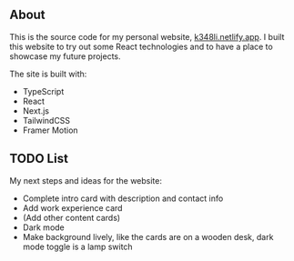 ## About

This is the source code for my personal website, [k348li.netlify.app](https://k348li.netlify.app/). I built this website to try out some React technologies and to have a place to showcase my future projects.

The site is built with:
- TypeScript
- React
- Next.js
- TailwindCSS
- Framer Motion


## TODO List

My next steps and ideas for the website:
- Complete intro card with description and contact info
- Add work experience card
- (Add other content cards)
- Dark mode
- Make background lively, like the cards are on a wooden desk, dark mode toggle is a lamp switch
